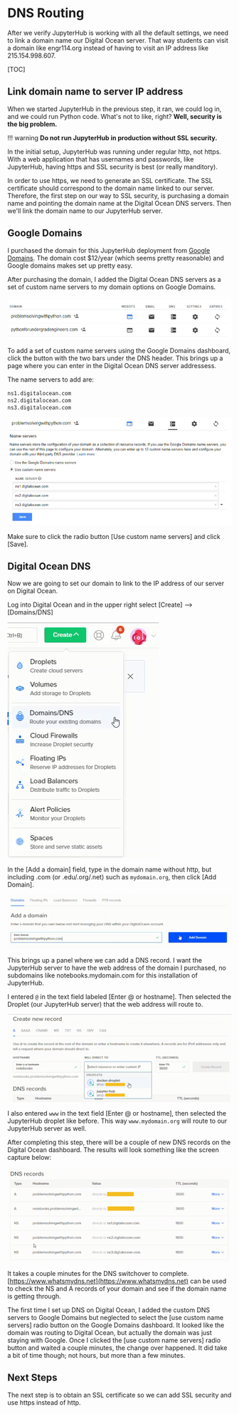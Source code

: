 # DNS Routing

After we verify JupyterHub is working with all the default settings, we need to link a domain name our Digital Ocean server. That way students can visit a domain like engr114.org instead of having to visit an IP address like 215.154.998.607.

[TOC]

## Link domain name to server IP address

When we started JupyterHub in the previous step, it ran, we could log in, and we could run Python code. What's not to like, right? **Well, security is the big problem.** 

!!! warning
    <strong>Do not run JupyterHub in production without SSL security.</strong>

In the initial setup, JupyterHub was running under regular http, not https. With a web application that has usernames and passwords, like JupyterHub, having https and SSL security is best (or really manditory). 

In order to use https, we need to generate an SSL certificate. The SSL certificate should correspond to the domain name linked to our server. Therefore, the first step on our way to SSL security, is purchasing a domain name and pointing the domain name at the Digital Ocean DNS servers. Then we'll link the domain name to our JupyterHub server.

## Google Domains

I purchased the domain for this JupyterHub deployment from [Google Domains](https://domains.google.com). The domain cost $12/year (which seems pretty reasonable) and Google domains makes set up pretty easy. 

After purchasing the domain, I added the Digital Ocean DNS servers as a set of custom name servers to my domain options on Google Domains.

![Google Domains Dashboard](images/google_domains_list.png)

To add a set of custom name servers using the Google Domains dashboard, click the button with the two bars under the DNS header. This brings up a page where you can enter in the Digital Ocean DNS server addressess. 

The name servers to add are:

```text
ns1.digitalocean.com
ns2.digitalocean.com
ns3.digitalocean.com
```

![Google Domains Dashboard](images/google_domains_dns_routing.png)

Make sure to click the radio button [Use custom name servers] and click [Save].

## Digital Ocean DNS

Now we are going to set our domain to link to the IP address of our server on Digital Ocean. 

Log into Digital Ocean and in the upper right select [Create] --> [Domains/DNS]

![DO Domains/DNS](images/DO_manage_domains.png)

In the [Add a domain] field, type in the domain name without http, but including .com (or .edu/.org/.net)  such as ```mydomain.org```, then click [Add Domain].

![DO Domains/DNS](images/DO_add_domain.png)

This brings up a panel where we can add a DNS record. I want the JupyterHub server to have the web address of the domain I purchased, no subdomains like notebooks.mydomain.com for this installation of JupyterHub. 

I entered ```@``` in the text field labeled [Enter @ or hostname]. Then selected the Droplet (our JupyterHub server) that the web address will route to.

![DO Domains/DNS](images/DO_sub_domain.png)

I also entered ```www``` in the text field [Enter @ or hostname], then selected the JupyterHub droplet like before. This way ```www.mydomain.org``` will route to our JupyterHub server as well.
 
 After completing this step, there will be a couple of new DNS records on the Digital Ocean dashboard. The results will look something like the screen capture below:
 
![DO Domains/DNS](images/DO_domains_routed.png)

It takes a couple minutes for the DNS switchover to complete. [https://www.whatsmydns.net](https://www.whatsmydns.net) can be used to check the NS and A records of your domain and see if the domain name is getting through. 

The first time I set up DNS on Digital Ocean, I added the custom DNS servers to Google Domains but neglected to select the [use custom name servers] radio button on the Google Domains dashboard. It looked like the domain was routing to Digital Ocean, but actually the domain was just staying with Google. Once I clicked the [use custom name servers] radio button and waited a couple minutes, the change over happened. It did take a bit of time though; not hours, but more than a few minutes.

## Next Steps

The next step is to obtain an SSL certificate so we can add SSL security and use https instead of http.

<br>
